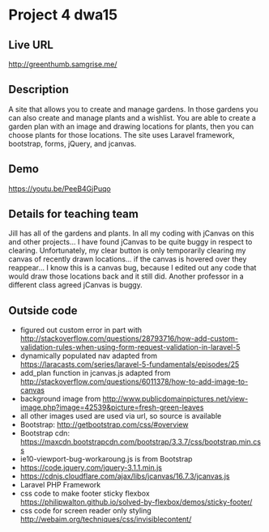 # Project 4 dwa15

## Live URL
<http://greenthumb.samgrise.me/>

## Description
A site that allows you to create and manage gardens. In those gardens you can also create and manage plants and a wishlist. You are able to create a garden plan with an image and drawing locations for plants, then you can choose plants for those locations. The site uses Laravel framework, bootstrap, forms, jQuery, and jcanvas.

## Demo
<https://youtu.be/PeeB4GjPuqo>

## Details for teaching team
Jill has all of the gardens and plants. In all my coding with jCanvas on this and other projects... I have found jCanvas to be quite buggy in respect to clearing. Unfortunately, my clear button is only temporarily clearing my canvas of recently drawn locations... if the canvas is hovered over they reappear... I know this is a canvas bug, because I edited out any code that would draw those locations back and it still did. Another professor in a different class agreed jCanvas is buggy.

## Outside code
* figured out custom error in part with http://stackoverflow.com/questions/28793716/how-add-custom-validation-rules-when-using-form-request-validation-in-laravel-5
* dynamically populated nav adapted from  https://laracasts.com/series/laravel-5-fundamentals/episodes/25
* add_plan function in jcanvas.js adapted from http://stackoverflow.com/questions/6011378/how-to-add-image-to-canvas
* background image from http://www.publicdomainpictures.net/view-image.php?image=42539&picture=fresh-green-leaves
* all other images used are used via url, so source is available
* Bootstrap: http://getbootstrap.com/css/#overview
* Bootstrap cdn: https://maxcdn.bootstrapcdn.com/bootstrap/3.3.7/css/bootstrap.min.css
* ie10-viewport-bug-workaroung.js is from Bootstrap
* https://code.jquery.com/jquery-3.1.1.min.js
* https://cdnjs.cloudflare.com/ajax/libs/jcanvas/16.7.3/jcanvas.js
* Laravel PHP Framework
* css code to make footer sticky flexbox https://philipwalton.github.io/solved-by-flexbox/demos/sticky-footer/
* css code for screen reader only styling http://webaim.org/techniques/css/invisiblecontent/
